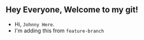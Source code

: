 ## Hey Everyone, Welcome to my git!
- Hi, `Johnny Here`. 
- I'm adding this from <code>feature-branch</code>